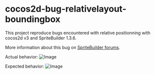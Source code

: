 cocos2d-bug-relativelayout-boundingbox
======================================

This project reproduce bugs encountered with relative positionning with cocos2d v3 and SpriteBuilder 1.3.6.

More information about this bug on [SpriteBuilder forums](http://forum.spritebuilder.com/t/accessing-boundingbox-reset-sprite-position/1107/8).

Actual behavior:
![Image](../master/actual-behavior.png)

Expected behavior:
![Image](../master/expected-behavior.png)